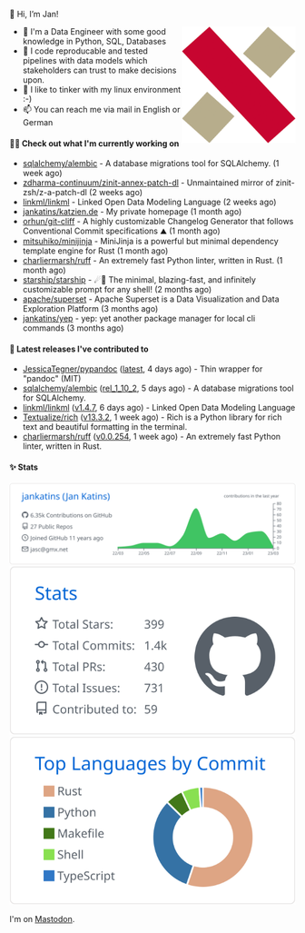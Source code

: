 👋 Hi, I’m Jan!

<img align="right" src="https://raw.githubusercontent.com/kreuzwerkerbot/kreuzwerkerbot/master/assets/xw.png" width="200">

- 🌱 I'm a Data Engineer with some good knowledge in Python, SQL, Databases
- 💪 I code reproducable and tested pipelines with data models which stakeholders can trust to make decisions upon.
- 💞️ I like to tinker with my linux environment :-)
- 📫 You can reach me via mail in English or German

#### 👩‍💻 Check out what I'm currently working on

- [sqlalchemy/alembic](https://github.com/sqlalchemy/alembic) - A database migrations tool for SQLAlchemy. (1 week ago)
- [zdharma-continuum/zinit-annex-patch-dl](https://github.com/zdharma-continuum/zinit-annex-patch-dl) - Unmaintained mirror of zinit-zsh/z-a-patch-dl (2 weeks ago)
- [linkml/linkml](https://github.com/linkml/linkml) - Linked Open Data Modeling Language (2 weeks ago)
- [jankatins/katzien.de](https://github.com/jankatins/katzien.de) - My private homepage (1 month ago)
- [orhun/git-cliff](https://github.com/orhun/git-cliff) - A highly customizable Changelog Generator that follows Conventional Commit specifications ⛰️  (1 month ago)
- [mitsuhiko/minijinja](https://github.com/mitsuhiko/minijinja) - MiniJinja is a powerful but minimal dependency template engine for Rust (1 month ago)
- [charliermarsh/ruff](https://github.com/charliermarsh/ruff) - An extremely fast Python linter, written in Rust. (1 month ago)
- [starship/starship](https://github.com/starship/starship) - ☄🌌️  The minimal, blazing-fast, and infinitely customizable prompt for any shell! (2 months ago)
- [apache/superset](https://github.com/apache/superset) - Apache Superset is a Data Visualization and Data Exploration Platform (3 months ago)
- [jankatins/yep](https://github.com/jankatins/yep) - yep: yet another package manager for local cli commands (3 months ago)

#### 🔭 Latest releases I've contributed to

- [JessicaTegner/pypandoc](https://github.com/JessicaTegner/pypandoc) ([latest](https://github.com/JessicaTegner/pypandoc/releases/tag/latest), 4 days ago) - Thin wrapper for &#34;pandoc&#34; (MIT)
- [sqlalchemy/alembic](https://github.com/sqlalchemy/alembic) ([rel_1_10_2](https://github.com/sqlalchemy/alembic/releases/tag/rel_1_10_2), 5 days ago) - A database migrations tool for SQLAlchemy.
- [linkml/linkml](https://github.com/linkml/linkml) ([v1.4.7](https://github.com/linkml/linkml/releases/tag/v1.4.7), 6 days ago) - Linked Open Data Modeling Language
- [Textualize/rich](https://github.com/Textualize/rich) ([v13.3.2](https://github.com/Textualize/rich/releases/tag/v13.3.2), 1 week ago) - Rich is a Python library for rich text and beautiful formatting in the terminal.
- [charliermarsh/ruff](https://github.com/charliermarsh/ruff) ([v0.0.254](https://github.com/charliermarsh/ruff/releases/tag/v0.0.254), 1 week ago) - An extremely fast Python linter, written in Rust.


#### ✨ Stats

  [![](https://raw.githubusercontent.com/jankatins/jankatins/master/profile-summary-card-output/github/0-profile-details.svg)](https://github.com/vn7n24fzkq/github-profile-summary-cards)
  [![](https://raw.githubusercontent.com/jankatins/jankatins/master/profile-summary-card-output/github/3-stats.svg)](https://github.com/vn7n24fzkq/github-profile-summary-cards)
  [![](https://raw.githubusercontent.com/jankatins/jankatins/master/profile-summary-card-output/github/2-most-commit-language.svg)](https://github.com/vn7n24fzkq/github-profile-summary-cards)

I'm on <a rel="me" href="https://fosstodon.org/@jankatins">Mastodon</a>.

